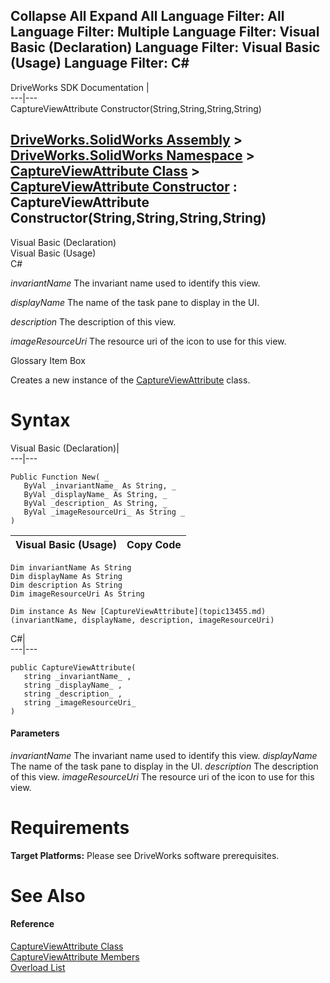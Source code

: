 Collapse All Expand All Language Filter: All  Language Filter: Multiple  Language Filter: Visual Basic (Declaration) Language Filter: Visual Basic (Usage) Language Filter: C#  
---  
DriveWorks SDK Documentation  |   
---|---  
CaptureViewAttribute Constructor(String,String,String,String)   
  
[DriveWorks.SolidWorks Assembly](topic13342.md) > [DriveWorks.SolidWorks Namespace](topic13345.md) > [CaptureViewAttribute Class](topic13455.md) > [CaptureViewAttribute Constructor](topic13461.md) : CaptureViewAttribute Constructor(String,String,String,String)  
---  
  
Visual Basic (Declaration)    
Visual Basic (Usage)    
C# 

_invariantName_
    The invariant name used to identify this view.

_displayName_
    The name of the task pane to display in the UI.

_description_
    The description of this view.

_imageResourceUri_
    The resource uri of the icon to use for this view.

Glossary Item Box

Creates a new instance of the [CaptureViewAttribute](topic13455.md) class. 

# Syntax

Visual Basic (Declaration)|   
---|---  
      
    
    Public Function New( _
       ByVal _invariantName_ As String, _
       ByVal _displayName_ As String, _
       ByVal _description_ As String, _
       ByVal _imageResourceUri_ As String _
    )  
  
Visual Basic (Usage)| Copy Code  
---|---  
      
    
    Dim invariantName As String
    Dim displayName As String
    Dim description As String
    Dim imageResourceUri As String
     
    Dim instance As New [CaptureViewAttribute](topic13455.md)(invariantName, displayName, description, imageResourceUri)  
  
C#|   
---|---  
      
    
    public CaptureViewAttribute( 
       string _invariantName_ ,
       string _displayName_ ,
       string _description_ ,
       string _imageResourceUri_
    )  
  
#### Parameters

 _invariantName_
    The invariant name used to identify this view.
_displayName_
    The name of the task pane to display in the UI.
_description_
    The description of this view.
_imageResourceUri_
    The resource uri of the icon to use for this view.

# Requirements

**Target Platforms:** Please see DriveWorks software prerequisites.

# See Also

#### Reference

[CaptureViewAttribute Class](topic13455.md)   
[CaptureViewAttribute Members](topic13456.md)   
[Overload List](topic13461.md)


